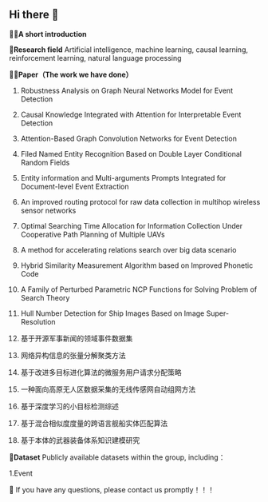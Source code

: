 ## Hi there 👋

🙋‍♀️**A short introduction** 

🌈**Research field** Artificial intelligence, machine learning, causal learning, reinforcement learning, natural language processing

👩‍💻**Paper（The work we have done）**

1. Robustness Analysis on Graph Neural Networks Model for Event Detection

2. Causal Knowledge Integrated with Attention for Interpretable Event Detection
   
3. Attention-Based Graph Convolution Networks for Event Detection

4. Filed Named Entity Recognition Based on Double Layer Conditional Random Fields

5. Entity information and Multi-arguments Prompts Integrated for Document-level Event Extraction

6. An improved routing protocol for raw data collection in multihop wireless sensor networks

7. Optimal Searching Time Allocation for Information Collection Under Cooperative Path Planning of Multiple UAVs

8. A method for accelerating relations search over big data scenario

9. Hybrid Similarity Measurement Algorithm based on Improved Phonetic Code

10. A Family of Perturbed Parametric NCP Functions for Solving Problem of Search Theory

11. Hull Number Detection for Ship Images Based on Image Super-Resolution

12. 基于开源军事新闻的领域事件数据集

13. 网络异构信息的张量分解聚类方法

14. 基于改进多目标进化算法的微服务用户请求分配策略

15. 一种面向高原无人区数据采集的无线传感网自动组网方法

16. 基于深度学习的小目标检测综述

17. 基于混合相似度度量的跨语言舰船实体匹配算法

18. 基于本体的武器装备体系知识建模研究


🍿**Dataset**  Publicly available datasets within the group, including：

1.Event

🧙 If you have any questions, please contact us promptly！！！
